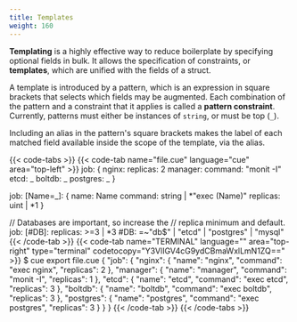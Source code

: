 ```yaml
---
title: Templates
weight: 160
---
```


**Templating** is a highly effective way to reduce boilerplate
by specifying optional fields in bulk.
It allows the specification of constraints, or **templates**,
which are unified with the fields of a struct.

A template is introduced by a pattern, which is an expression in square
brackets that selects which fields may be augmented.
Each combination of the pattern and a constraint that it applies is called a
**pattern constraint**.
Currently, patterns must either be instances of `string`, or must be top (`_`).

Including an alias in the pattern's square brackets
makes the label of each matched field available
inside the scope of the template, via the alias.

{{< code-tabs >}}
{{< code-tab name="file.cue" language="cue" area="top-left" >}}
job: {
	nginx: replicas:  2
	manager: command: "monit -I"
	etcd:     _
	boltdb:   _
	postgres: _
}

job: [Name=_]: {
	name:     Name
	command:  string | *"exec \(Name)"
	replicas: uint | *1
}

// Databases are important, so increase the
// replica minimum and default.
job: [#DB]: replicas: >=3 | *3
#DB: =~"db$" | "etcd" | "postgres" | "mysql"
{{< /code-tab >}}
{{< code-tab name="TERMINAL" language="" area="top-right" type="terminal" codetocopy="Y3VlIGV4cG9ydCBmaWxlLmN1ZQ==" >}}
$ cue export file.cue
{
    "job": {
        "nginx": {
            "name": "nginx",
            "command": "exec nginx",
            "replicas": 2
        },
        "manager": {
            "name": "manager",
            "command": "monit -I",
            "replicas": 1
        },
        "etcd": {
            "name": "etcd",
            "command": "exec etcd",
            "replicas": 3
        },
        "boltdb": {
            "name": "boltdb",
            "command": "exec boltdb",
            "replicas": 3
        },
        "postgres": {
            "name": "postgres",
            "command": "exec postgres",
            "replicas": 3
        }
    }
}
{{< /code-tab >}}
{{< /code-tabs >}}
